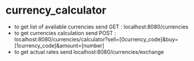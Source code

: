 # currency_calculator

- to get list of available currencies send GET : localhost:8080/currencies
- to get currencies calculation send 
  POST : localhost:8080/currencies/calculator?sell=[0currency_code]&buy=[1currency_code]&amount=[number]
- to get actual rates send localhost:8080/currencies/exchange
